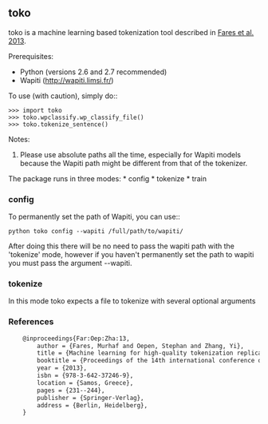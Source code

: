 toko
--------


toko is a machine learning based tokenization tool described in [Fares et al. 2013](http://link.springer.com/chapter/10.1007%2F978-3-642-37247-6_19).

Prerequisites:
* Python (versions 2.6 and 2.7 recommended)
* Wapiti (http://wapiti.limsi.fr/)

To use (with caution), simply do::

    >>> import toko
    >>> toko.wpclassify.wp_classify_file()
    >>> toko.tokenize_sentence()


Notes:
1) Please use absolute paths all the time, especially for Wapiti
models because the Wapiti path might be different from that of the
tokenizer.


The package runs in three modes: 
    *  config 
    *  tokenize 
    *  train

### config
To permanently set the path of Wapiti, you can use::

    python toko config --wapiti /full/path/to/wapiti/


After doing this there will be no need to pass the wapiti path with
the 'tokenize' mode, however if you haven't permanently set the path
to wapiti you must pass the argument --wapiti.


### tokenize

In this mode toko expects a file to tokenize with several optional
arguments

### References

```LaTeX
    @inproceedings{Far:Oep:Zha:13,
        author = {Fares, Murhaf and Oepen, Stephan and Zhang, Yi},
        title = {Machine learning for high-quality tokenization replicating variable tokenization schemes},
        booktitle = {Proceedings of the 14th international conference on Computational Linguistics and Intelligent Text Processing - Volume Part I},
        year = {2013},
        isbn = {978-3-642-37246-9},
        location = {Samos, Greece},
        pages = {231--244}, 
        publisher = {Springer-Verlag},
        address = {Berlin, Heidelberg},
    }
```

